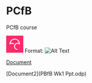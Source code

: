 # PCfB
PCfB course

![GitHub Logo](/Codecov.png)
Format: ![Alt Text](url)

[Document](Document_for_README.doc)

[Document2](PBfB Wk1 Ppt.odp)
